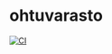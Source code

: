 # ohtuvarasto

[![CI](https://github.com/VeetiKu/ohtuvarasto/actions/workflows/main.yml/badge.svg)](https://github.com/VeetiKu/ohtuvarasto/actions/workflows/main.yml)